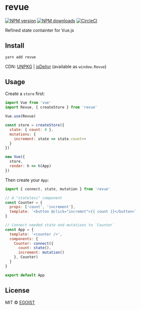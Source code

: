 # revue

[![NPM version](https://img.shields.io/npm/v/revue.svg?style=flat)](https://npmjs.com/package/revue) [![NPM downloads](https://img.shields.io/npm/dm/revue.svg?style=flat)](https://npmjs.com/package/revue) [![CircleCI](https://circleci.com/gh/egoist/revue/tree/master.svg?style=shield)](https://circleci.com/gh/egoist/revue/tree/master)

Refined state containter for Vue.js

## Install

```bash
yarn add revue
```

CDN: [UNPKG](https://unpkg.com/revue/) | [jsDelivr](https://cdn.jsdelivr.net/npm/revue/) (available as `window.Revue`)

## Usage

Create a `store` first:

```js
import Vue from 'vue'
import Revue, { createStore } from 'revue'

Vue.use(Revue)

const store = createStore({
  state: { count: 0 },
  mutations: {
    increment: state => state.count++
  }
})

new Vue({
  store,
  render: h => h(App)
})
```

Then create your `App`:

```js
import { connect, state, mutation } from 'revue'

// A "stateless" component
const Counter = {
  props: ['count', 'increment'],
  template: `<button @click="incremnt">{{ count }}</button>`
}

// Connect needed state and mutations to `Counter`
const App = {
  template: '<counter />',
  components: {
    Counter: connect({
      count: state(),
      increment: mutation()
    }, Counter)
  }
}

export default App
```

## License

MIT &copy; [EGOIST](https://github.com/egoist)
